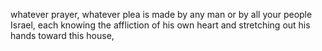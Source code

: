 whatever prayer, whatever plea is made by any man or by all your people Israel, each knowing the affliction of his own heart and stretching out his hands toward this house,

